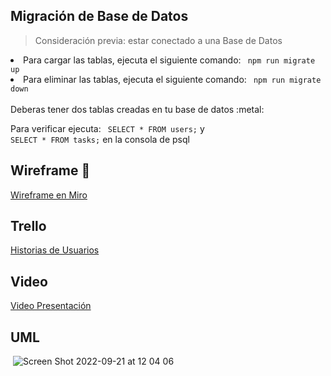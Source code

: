 ## Migración de Base de Datos 
<blockquote> Consideración previa: estar conectado a una Base de Datos </blockquote>
<li> Para cargar las tablas, ejecuta el siguiente comando: <code> npm run migrate up </code> </li>
<li> Para eliminar las tablas, ejecuta el siguiente comando: <code> npm run migrate down </code> </li>
<br>
Deberas tener dos tablas creadas en tu base de datos :metal:

Para verificar ejecuta: <code> SELECT * FROM users;</code> y <code> SELECT * FROM tasks;</code> en la consola de psql

## Wireframe :iphone:
[Wireframe en Miro](https://miro.com/app/board/uXjVOgS2Nek=/?share_link_id=943907695605)

## Trello

[Historias de Usuarios](https://trello.com/b/zl3XJk6y/proyecto)

## Video
[Video Presentación](https://www.youtube.com/watch?v=3083ujt6kEM&list=PLDwYcP_HFWoiMgU-wPg8F3oBNtMkkw4Rt)

## UML
<img> ![Screen Shot 2022-09-21 at 12 04 06](https://user-images.githubusercontent.com/67517405/191540540-8b68d628-dfaa-472f-8e30-1f5d6afd74c6.png)
</img>


